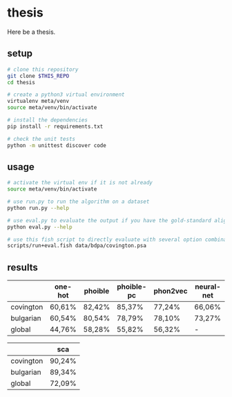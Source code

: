 # thesis

Here be a thesis.


## setup

```bash
# clone this repository
git clone $THIS_REPO
cd thesis

# create a python3 virtual environment
virtualenv meta/venv
source meta/venv/bin/activate

# install the dependencies
pip install -r requirements.txt

# check the unit tests
python -m unittest discover code
```


## usage

```bash
# activate the virtual env if it is not already
source meta/venv/bin/activate

# use run.py to run the algorithm on a dataset
python run.py --help

# use eval.py to evaluate the output if you have the gold-standard alignments
python eval.py --help

# use this fish script to directly evaluate with several option combinations
scripts/run+eval.fish data/bdpa/covington.psa
```


## results

|           | one-hot | phoible | phoible-pc | phon2vec | neural-net |
|-----------|---------|---------|------------|----------|------------|
| covington |  60,61% |  82,42% |     85,37% |   77,24% |     66,06% |
| bulgarian |  60,54% |  80,54% |     78,79% |   78,10% |     73,27% |
| global    |  44,76% |  58,28% |     55,82% |   56,32% |          - |

|           |     sca |
|-----------|---------|
| covington |  90,24% |
| bulgarian |  89,34% |
| global    |  72,09% |
